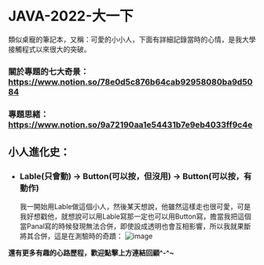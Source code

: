 # JAVA-2022-大一下
類似桌寵的筆記本，又稱：可愛的小小人，下面有詳細記錄當時的心情，是我大學接觸程式以來很大的突破。

### 關於專題的七大奇景：https://www.notion.so/78e0d5c876b64cab92958080ba9d5084
### 專題思緒：https://www.notion.so/9a72190aa1e54431b7e9eb4033ff9c4e

## 小人進化史：
* ### Lable(只會動) → Button(可以按，但沒用) → Button(可以按，有動作)

   我一開始用Lable做這個小人，然後某天想說，他雖然這樣走也很可愛，可是我好想戳他，就想說可以用Lable寫那一定也可以用Button寫，擔當我把這個當Panal寫的時候發現無法合併，即使設成透明也會互相影響，所以我就果斷將其合併，這是在測驗時的奇蹟：
![image](https://user-images.githubusercontent.com/89111160/218020251-3c4e7ee3-959f-435b-88f4-3213836639ce.png)

**還有更多有趣的心路歷程，歡迎點擊上方連結回顧^-^~**
